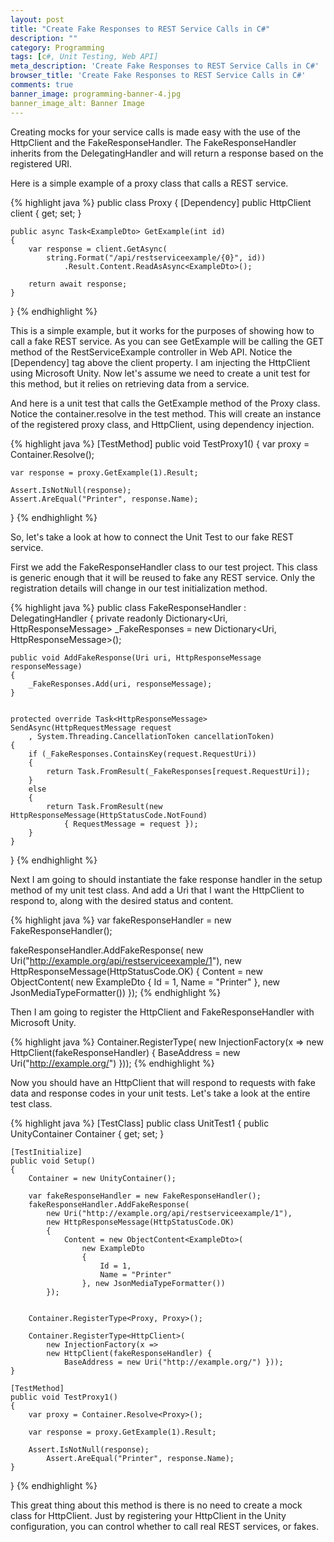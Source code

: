 ```yaml
---
layout: post
title: "Create Fake Responses to REST Service Calls in C#"
description: ""
category: Programming
tags: [c#, Unit Testing, Web API]
meta_description: 'Create Fake Responses to REST Service Calls in C#'
browser_title: 'Create Fake Responses to REST Service Calls in C#'
comments: true
banner_image: programming-banner-4.jpg
banner_image_alt: Banner Image
---
```



Creating mocks for your service calls is made easy with the use of the HttpClient and the FakeResponseHandler. The FakeResponseHandler inherits from the DelegatingHandler and will return a response based on the registered URI.

Here is a simple example of a proxy class that calls a REST service.

{% highlight java %}
public class Proxy
{
    [Dependency]
    public HttpClient client { get; set; }

    public async Task<ExampleDto> GetExample(int id)
    {
        var response = client.GetAsync(
        	string.Format("/api/restserviceexample/{0}", id))
            	.Result.Content.ReadAsAsync<ExampleDto>();

        return await response;
    }
}
{% endhighlight %}

This is a simple example, but it works for the purposes of showing how to call a fake REST service. As you can see GetExample will be calling the GET method of the RestServiceExample controller in Web API. Notice the [Dependency] tag above the client property. I am injecting the HttpClient using Microsoft Unity. Now let's assume we need to create a unit test for this method, but it relies on retrieving data from a service.

And here is a unit test that calls the GetExample method of the Proxy class. Notice the container.resolve in the test method. This will create an instance of the registered proxy class, and HttpClient, using dependency injection.

{% highlight java %}
[TestMethod]
public void TestProxy1()
{
    var proxy = Container.Resolve<Proxy>();

    var response = proxy.GetExample(1).Result;

    Assert.IsNotNull(response);
    Assert.AreEqual("Printer", response.Name);

} 
{% endhighlight %}

So, let's take a look at how to connect the Unit Test to our fake REST service.

First we add the FakeResponseHandler class to our test project. This class is generic enough that it will be reused to fake any REST service. Only the registration details will change in our test initialization method.

{% highlight java %}
public class FakeResponseHandler : DelegatingHandler
{
    private readonly Dictionary<Uri, HttpResponseMessage> 
    	_FakeResponses = new Dictionary<Uri, HttpResponseMessage>();
 
 
    public void AddFakeResponse(Uri uri, HttpResponseMessage responseMessage)
    {
        _FakeResponses.Add(uri, responseMessage);
    }
 
 
    protected override Task<HttpResponseMessage> SendAsync(HttpRequestMessage request
    	, System.Threading.CancellationToken cancellationToken)
    {
        if (_FakeResponses.ContainsKey(request.RequestUri))
        {
            return Task.FromResult(_FakeResponses[request.RequestUri]);
        }
        else
        {
            return Task.FromResult(new HttpResponseMessage(HttpStatusCode.NotFound) 
            	{ RequestMessage = request });
        }
    }
}
{% endhighlight %}

Next I am going to should instantiate the fake response handler in the setup method of my unit test class. And add a Uri that I want the HttpClient to respond to, along with the desired status and content. 

{% highlight java %}
var fakeResponseHandler = new FakeResponseHandler();

fakeResponseHandler.AddFakeResponse(
	new Uri("http://example.org/api/restserviceexample/1"),
	new HttpResponseMessage(HttpStatusCode.OK)
	{
		Content = new ObjectContent<ExampleDto>(
			new ExampleDto
			{
				Id = 1,
				Name = "Printer"
			}, new JsonMediaTypeFormatter())
	});
{% endhighlight %}

Then I am going to register the HttpClient and FakeResponseHandler with Microsoft Unity.

{% highlight java %}
Container.RegisterType<HttpClient>(
	new InjectionFactory(x =>
	new HttpClient(fakeResponseHandler) 
		{ BaseAddress = new Uri("http://example.org/") }));
{% endhighlight %}

Now you should have an HttpClient that will respond to requests with fake data and response codes in your unit tests. Let's take a look at the entire test class.

{% highlight java %}
[TestClass]
public class UnitTest1
{
	public UnityContainer Container { get; set; }
	
	[TestInitialize]
	public void Setup()
	{
		Container = new UnityContainer();
 
		var fakeResponseHandler = new FakeResponseHandler();
		fakeResponseHandler.AddFakeResponse(
			new Uri("http://example.org/api/restserviceexample/1"),
			new HttpResponseMessage(HttpStatusCode.OK)
			{
				Content = new ObjectContent<ExampleDto>(
					new ExampleDto
					{
						Id = 1,
						Name = "Printer"
					}, new JsonMediaTypeFormatter())
			});
 
 
		Container.RegisterType<Proxy, Proxy>();
 
		Container.RegisterType<HttpClient>(
			new InjectionFactory(x =>
			new HttpClient(fakeResponseHandler) { 
				BaseAddress = new Uri("http://example.org/") }));
	}
	
	[TestMethod]
	public void TestProxy1()
	{
		var proxy = Container.Resolve<Proxy>();
 
		var response = proxy.GetExample(1).Result;
 
		Assert.IsNotNull(response);
			Assert.AreEqual("Printer", response.Name);
	}
}
{% endhighlight %}

This great thing about this method is there is no need to create a mock class for HttpClient. Just by registering your HttpClient in the Unity configuration, you can control whether to call real REST services, or fakes.